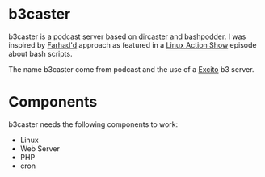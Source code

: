 # b3caster

b3caster is a podcast server based on [dircaster](http://www.dircaster.org/) and [bashpodder](http://lincgeek.org/bashpodder).
I was inspired by [Farhad'd](http://slexy.org/view/s2MxMjFIYN) approach as featured in a [Linux Action Show](http://www.jupiterbroadcasting.com/) episode about bash scripts.

The name b3caster come from podcast and the use of a [Excito](http://www.excito.com/) b3 server.

# Components

b3caster needs the following components to work:

* Linux
* Web Server
* PHP
* cron